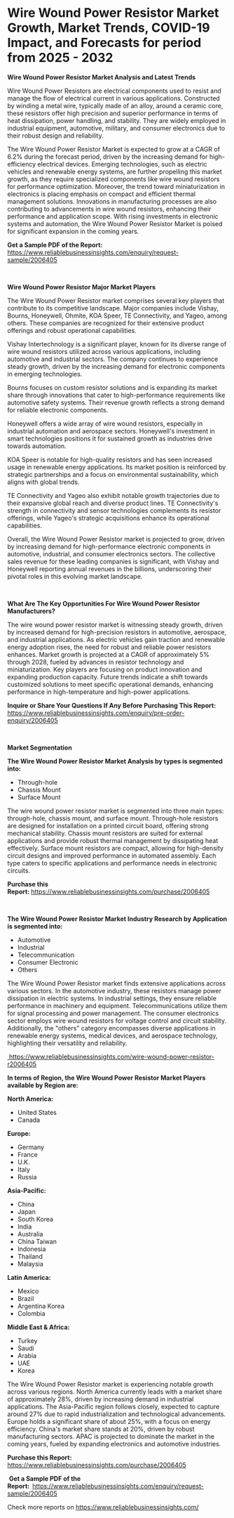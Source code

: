<p><h1>Wire Wound Power Resistor Market Growth, Market Trends, COVID-19 Impact, and Forecasts for period from 2025 - 2032</h1></p><p><strong>Wire Wound Power Resistor Market Analysis and Latest Trends</strong></p>
<p><p>Wire Wound Power Resistors are electrical components used to resist and manage the flow of electrical current in various applications. Constructed by winding a metal wire, typically made of an alloy, around a ceramic core, these resistors offer high precision and superior performance in terms of heat dissipation, power handling, and stability. They are widely employed in industrial equipment, automotive, military, and consumer electronics due to their robust design and reliability.</p><p>The Wire Wound Power Resistor Market is expected to grow at a CAGR of 6.2% during the forecast period, driven by the increasing demand for high-efficiency electrical devices. Emerging technologies, such as electric vehicles and renewable energy systems, are further propelling this market growth, as they require specialized components like wire wound resistors for performance optimization. Moreover, the trend toward miniaturization in electronics is placing emphasis on compact and efficient thermal management solutions. Innovations in manufacturing processes are also contributing to advancements in wire wound resistors, enhancing their performance and application scope. With rising investments in electronic systems and automation, the Wire Wound Power Resistor Market is poised for significant expansion in the coming years.</p></p>
<p><strong>Get a Sample PDF of the Report:&nbsp;</strong> <a href="https://www.reliablebusinessinsights.com/enquiry/request-sample/2006405?utm_campaign=2220&utm_medium=2&utm_source=Github&utm_content=ia&utm_term=11022025&utm_id=wire-wound-power-resistor">https://www.reliablebusinessinsights.com/enquiry/request-sample/2006405</a></p>
<p>&nbsp;</p>
<p><strong>Wire Wound Power Resistor Major Market Players</strong></p>
<p><p>The Wire Wound Power Resistor market comprises several key players that contribute to its competitive landscape. Major companies include Vishay, Bourns, Honeywell, Ohmite, KOA Speer, TE Connectivity, and Yageo, among others. These companies are recognized for their extensive product offerings and robust operational capabilities.</p><p>Vishay Intertechnology is a significant player, known for its diverse range of wire wound resistors utilized across various applications, including automotive and industrial sectors. The company continues to experience steady growth, driven by the increasing demand for electronic components in emerging technologies. </p><p>Bourns focuses on custom resistor solutions and is expanding its market share through innovations that cater to high-performance requirements like automotive safety systems. Their revenue growth reflects a strong demand for reliable electronic components.</p><p>Honeywell offers a wide array of wire wound resistors, especially in industrial automation and aerospace sectors. Honeywell's investment in smart technologies positions it for sustained growth as industries drive towards automation.</p><p>KOA Speer is notable for high-quality resistors and has seen increased usage in renewable energy applications. Its market position is reinforced by strategic partnerships and a focus on environmental sustainability, which aligns with global trends.</p><p>TE Connectivity and Yageo also exhibit notable growth trajectories due to their expansive global reach and diverse product lines. TE Connectivity's strength in connectivity and sensor technologies complements its resistor offerings, while Yageo's strategic acquisitions enhance its operational capabilities.</p><p>Overall, the Wire Wound Power Resistor market is projected to grow, driven by increasing demand for high-performance electronic components in automotive, industrial, and consumer electronics sectors. The collective sales revenue for these leading companies is significant, with Vishay and Honeywell reporting annual revenues in the billions, underscoring their pivotal roles in this evolving market landscape.</p></p>
<p>&nbsp;</p>
<p><strong>What Are The Key Opportunities For Wire Wound Power Resistor Manufacturers?</strong></p>
<p><p>The wire wound power resistor market is witnessing steady growth, driven by increased demand for high-precision resistors in automotive, aerospace, and industrial applications. As electric vehicles gain traction and renewable energy adoption rises, the need for robust and reliable power resistors enhances. Market growth is projected at a CAGR of approximately 5% through 2028, fueled by advances in resistor technology and miniaturization. Key players are focusing on product innovation and expanding production capacity. Future trends indicate a shift towards customized solutions to meet specific operational demands, enhancing performance in high-temperature and high-power applications.</p></p>
<p><strong>Inquire or Share Your Questions If Any Before Purchasing This Report:</strong> <a href="https://www.reliablebusinessinsights.com/enquiry/pre-order-enquiry/2006405?utm_campaign=2220&utm_medium=2&utm_source=Github&utm_content=ia&utm_term=11022025&utm_id=wire-wound-power-resistor">https://www.reliablebusinessinsights.com/enquiry/pre-order-enquiry/2006405</a></p>
<p>&nbsp;</p>
<p><strong>Market Segmentation</strong></p>
<p><strong>The Wire Wound Power Resistor Market Analysis by types is segmented into:</strong></p>
<p><ul><li>Through-hole</li><li>Chassis Mount</li><li>Surface Mount</li></ul></p>
<p><p>The wire wound power resistor market is segmented into three main types: through-hole, chassis mount, and surface mount. Through-hole resistors are designed for installation on a printed circuit board, offering strong mechanical stability. Chassis mount resistors are suited for external applications and provide robust thermal management by dissipating heat effectively. Surface mount resistors are compact, allowing for high-density circuit designs and improved performance in automated assembly. Each type caters to specific applications and performance needs in electronic circuits.</p></p>
<p><strong>Purchase this Report:&nbsp;</strong><a href="https://www.reliablebusinessinsights.com/purchase/2006405?utm_campaign=2220&utm_medium=2&utm_source=Github&utm_content=ia&utm_term=11022025&utm_id=wire-wound-power-resistor">https://www.reliablebusinessinsights.com/purchase/2006405</a></p>
<p>&nbsp;</p>
<p><strong>The Wire Wound Power Resistor Market Industry Research by Application is segmented into:</strong></p>
<p><ul><li>Automotive</li><li>Industrial</li><li>Telecommunication</li><li>Consumer Electronic</li><li>Others</li></ul></p>
<p><p>The Wire Wound Power Resistor market finds extensive applications across various sectors. In the automotive industry, these resistors manage power dissipation in electric systems. In industrial settings, they ensure reliable performance in machinery and equipment. Telecommunications utilize them for signal processing and power management. The consumer electronics sector employs wire wound resistors for voltage control and circuit stability. Additionally, the "others" category encompasses diverse applications in renewable energy systems, medical devices, and aerospace technology, highlighting their versatility and reliability.</p></p>
<p><a href="https://www.reliablebusinessinsights.com/wire-wound-power-resistor-r2006405?utm_campaign=2220&utm_medium=2&utm_source=Github&utm_content=ia&utm_term=11022025&utm_id=wire-wound-power-resistor">&nbsp;https://www.reliablebusinessinsights.com/wire-wound-power-resistor-r2006405</a></p>
<p><strong>In terms of Region, the Wire Wound Power Resistor Market Players available by Region are:</strong></p>
<p>
    <p> <strong> North America: </strong>
        <ul>
            <li>United States</li>
            <li>Canada</li>
        </ul>
        </p> 
    <p> <strong> Europe: </strong>
        <ul>
            <li>Germany</li>
            <li>France</li>
            <li>U.K.</li>
            <li>Italy</li>
            <li>Russia</li>
        </ul>
        </p> 
    <p> <strong> Asia-Pacific: </strong>
        <ul>
            <li>China</li>
            <li>Japan</li>
            <li>South Korea</li>
            <li>India</li>
            <li>Australia</li>
            <li>China Taiwan</li>
            <li>Indonesia</li>
            <li>Thailand</li>
            <li>Malaysia</li>
        </ul>
        </p> 
    <p> <strong> Latin America: </strong>
        <ul>
            <li>Mexico</li>
            <li>Brazil</li>
            <li>Argentina Korea</li>
            <li>Colombia</li>
        </ul>
        </p> 
    <p> <strong> Middle East & Africa: </strong>
        <ul>
            <li>Turkey</li>
            <li>Saudi</li>
            <li>Arabia</li>
            <li>UAE</li>
            <li>Korea</li>
        </ul>
    </p>
    </p>
<p><p>The Wire Wound Power Resistor market is experiencing notable growth across various regions. North America currently leads with a market share of approximately 28%, driven by increasing demand in industrial applications. The Asia-Pacific region follows closely, expected to capture around 27% due to rapid industrialization and technological advancements. Europe holds a significant share of about 25%, with a focus on energy efficiency. China's market share stands at 20%, driven by robust manufacturing sectors. APAC is projected to dominate the market in the coming years, fueled by expanding electronics and automotive industries.</p></p>
<p><strong>Purchase this Report: </strong><a href="https://www.reliablebusinessinsights.com/purchase/2006405?utm_campaign=2220&utm_medium=2&utm_source=Github&utm_content=ia&utm_term=11022025&utm_id=wire-wound-power-resistor">https://www.reliablebusinessinsights.com/purchase/2006405</a></p>
<p>&nbsp;<strong>Get a Sample PDF of the Report:&nbsp;&nbsp;</strong><a href="https://www.reliablebusinessinsights.com/enquiry/request-sample/2006405?utm_campaign=2220&utm_medium=2&utm_source=Github&utm_content=ia&utm_term=11022025&utm_id=wire-wound-power-resistor">https://www.reliablebusinessinsights.com/enquiry/request-sample/2006405</a></p>
<p><strong></strong></p>
<p>Check more reports on <a href="https://www.reliablebusinessinsights.com/?utm_campaign=2220&utm_medium=2&utm_source=Github&utm_content=ia&utm_term=11022025&utm_id=wire-wound-power-resistor">https://www.reliablebusinessinsights.com/</a></p>